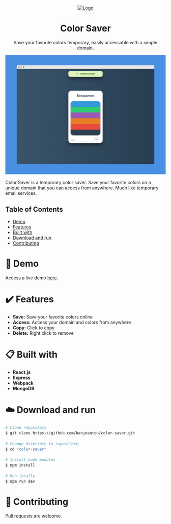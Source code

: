<p align="center">

  <a href="https://github.com/banjoanton/react-fullstack-template">
    <img src="https://emojis.wiki/emoji-pics/microsoft/artist-palette-microsoft.png" alt="Logo" width="150" height="150">
  </a>
  <h1 align="center">Color Saver</h1>

  <p align="center">
    Save your favorite colors temporary, easily accessable with a simple domain.
    <br />
  </p>
</p>

![ColorSaver Web Demo](./assets/webpage-demo-styled.png)

Color Saver is a temporary color saver. Save your favorite colors on a unique domain that you can access from anywhere. Much like temporary email services.

## Table of Contents
- [Demo](#art-demo)
- [Features](#heavy_check_mark-features)
- [Built with](#clipboard-built-with)
- [Download and run](#cloud-download-and-run)
- [Contributing](#wrench-contributing)

# :art: Demo
Access a live demo [here](https://colorsaver.herokuapp.com).


# :heavy_check_mark: Features

* **Save:** Save your favorite colors online
* **Access:** Access your domain and colors from anywhere
* **Copy:** Click to copy
* **Delete:** Right click to remove

# :clipboard: Built with
* **React.js**
* **Express**
* **Webpack**
* **MongoDB**

# :cloud: Download and run

```bash
# Clone repository
$ git clone https://github.com/banjoanton/color-saver.git

# Change directory to repository
$ cd "color-saver"

# Install node modules
$ npm install

# Run locally
$ npm run dev
```


# :wrench: Contributing
Pull requests are welcome.
